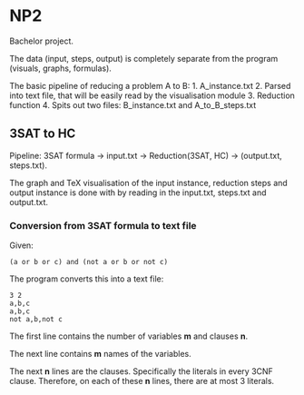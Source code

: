 # NP2

Bachelor project.

The data (input, steps, output) is completely separate from the program (visuals, graphs, formulas).

The basic pipeline of reducing a problem A to B:
    1. A_instance.txt
    2. Parsed into text file, that will be easily read by the visualisation module
    3. Reduction function
    4. Spits out two files: B_instance.txt and A_to_B_steps.txt

## 3SAT to HC

Pipeline: 3SAT formula -> input.txt -> Reduction(3SAT, HC) -> (output.txt, steps.txt).

The graph and TeX visualisation of the input instance, reduction steps and output instance
is done with by reading in the input.txt, steps.txt and output.txt.

### Conversion from 3SAT formula to text file

Given:

```
(a or b or c) and (not a or b or not c)
```

The program converts this into a text file:

```
3 2
a,b,c
a,b,c
not a,b,not c
```

The first line contains the number of variables **m** and clauses **n**.

The next line contains **m** names of the variables.

The next **n** lines are the clauses. Specifically the literals in every 3CNF clause.
Therefore, on each of these **n** lines, there are at most 3 literals.


